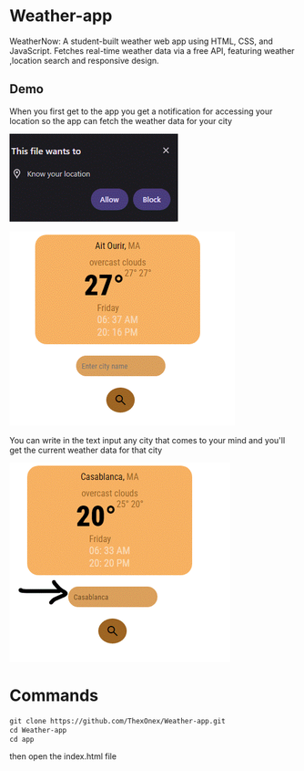 # Weather-app
WeatherNow: A student-built weather web app using HTML, CSS, and JavaScript. Fetches real-time weather data via a free API, featuring weather ,location search and responsive design.


## Demo

When you first get to the app you get a notification for accessing your location so the app can fetch the weather data for your city

![Alt text](imgs/access.gif)

![Alt text](imgs/loca.gif)



You can write in the text input any city that comes to your mind and you'll get the current weather data for that city

![Alt text](imgs/current.gif)

# Commands
```
git clone https://github.com/ThexOnex/Weather-app.git
cd Weather-app
cd app
```
then open the index.html file